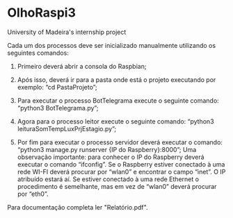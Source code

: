 # OlhoRaspi3
University of Madeira's internship project

Cada um dos processos deve ser inicializado manualmente utilizando os seguintes comandos:
1.	Primeiro deverá abrir a consola do Raspbian;
2.	Após isso, deverá ir para a pasta onde está o projeto executando por exemplo:
“cd PastaProjeto”;

3.	Para executar o processo BotTelegrama execute o seguinte comando:
“python3 BotTelegrama.py”;
4.	Agora para o processo leitor execute o seguinte comando:
“python3 leituraSomTempLuxPrjEstagio.py”;
5.	Por fim para executar o processo servidor deverá executar o comando:
“python3 manage.py runserver {IP do Raspberry}:8000”;
Uma observação importante: para conhecer o IP do Raspberry deverá executar o comando “ifconfig”. Se o Raspberry estiver conectado à uma rede WI-FI deverá procurar por “wlan0” e encontrar o campo “inet”. O IP atribuído estará aí. Se estiver conectado à uma rede Ethernet o procedimento é semelhante, mas em vez de “wlan0” deverá procurar por “eth0”. 

Para documentação completa ler "Relatório.pdf".
